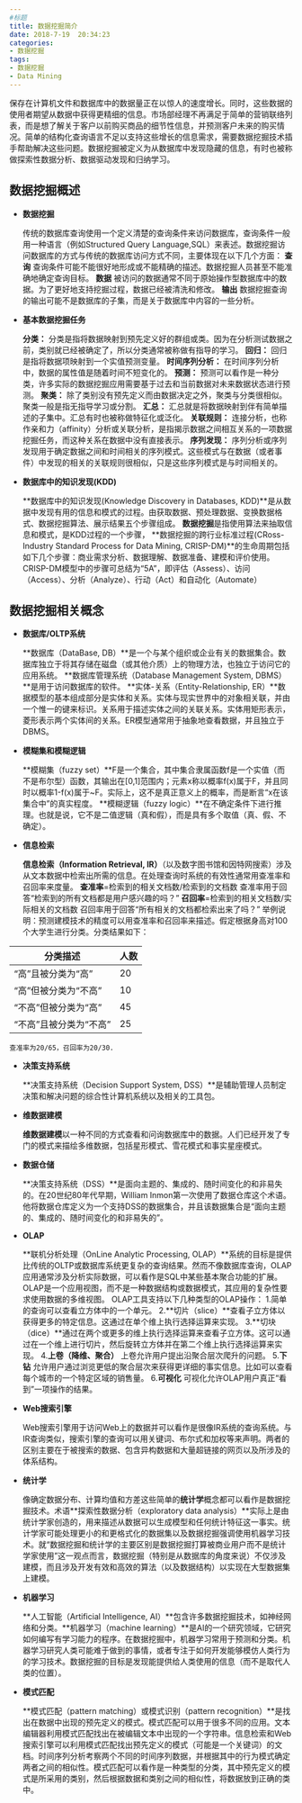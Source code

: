 ```yaml
---
#标题
title: 数据挖掘简介
date: 2018-7-19  20:34:23
categories: 
- 数据挖掘
tags: 
- 数据挖掘
- Data Mining
---
```

保存在计算机文件和数据库中的数据量正在以惊人的速度增长。同时，这些数据的使用者期望从数据中获得更精细的信息。市场部经理不再满足于简单的营销联络列表，而是想了解关于客户以前购买商品的细节性信息，并预测客户未来的购买情况。简单的结构化查询语言不足以支持这些增长的信息需求，需要数据挖掘技术插手帮助解决这些问题。数据挖掘被定义为从数据库中发现隐藏的信息，有时也被称做探索性数据分析、数据驱动发现和归纳学习。 <!--more-->

## 数据挖掘概述

* **数据挖掘**

	传统的数据库查询使用一个定义清楚的查询条件来访问数据库，查询条件一般用一种语言（例如Structured Query Language,SQL）来表述。数据挖掘访问数据库的方式与传统的数据库访问方式不同，主要体现在以下几个方面：
	**查询** 查询条件可能不能很好地形成或不能精确的描述。数据挖掘人员甚至不能准确地确定查询目标。
	**数据** 被访问的数据通常不同于原始操作型数据库中的数据。为了更好地支持挖掘过程，数据已经被清洗和修改。
	**输出** 数据挖掘查询的输出可能不是数据库的子集，而是关于数据库中内容的一些分析。

* **基本数据挖掘任务**

	**分类：** 分类是指将数据映射到预先定义好的群组或类。因为在分析测试数据之前，类别就已经被确定了，所以分类通常被称做有指导的学习。
	**回归：** 回归是指将数据项映射到一个实值预测变量。
	**时间序列分析：** 在时间序列分析中，数据的属性值是随着时间不短变化的。
	**预测：** 预测可以看作是一种分类，许多实际的数据挖掘应用需要基于过去和当前数据对未来数据状态进行预测。
	**聚类：** 除了类别没有预先定义而由数据决定之外，聚类与分类很相似。聚类一般是指无指导学习或分割。
	**汇总：** 汇总就是将数据映射到伴有简单描述的子集中。汇总有时也被称做特征化或泛化。
	**关联规则：** 连接分析，也称作亲和力（affinity）分析或关联分析，是指揭示数据之间相互关系的一项数据挖掘任务，而这种关系在数据中没有直接表示。
	**序列发现：** 序列分析或序列发现用于确定数据之间和时间相关的序列模式。这些模式与在数据（或者事件）中发现的相关的关联规则很相似，只是这些序列模式是与时间相关的。

* **数据库中的知识发现(KDD)**

	**数据库中的知识发现(Knowledge Discovery in Databases, KDD)**是从数据中发现有用的信息和模式的过程。由获取数据、预处理数据、变换数据格式、数据挖掘算法、展示结果五个步骤组成。
	**数据挖掘**是指使用算法来抽取信息和模式，是KDD过程的一个步骤，
	**数据挖掘的跨行业标准过程(CRoss-Industry Standard Process for Data Mining, CRISP-DM)**的生命周期包括如下几个步骤：商业需求分析、数据理解、数据准备、建模和评价使用。CRISP-DM模型中的步骤可总结为“5A”，即评估（Assess）、访问（Access）、分析（Analyze）、行动（Act）和自动化（Automate）

## 数据挖掘相关概念

* **数据库/OLTP系统**

	**数据库（DataBase, DB）**是一个与某个组织或企业有关的数据集合。数据库独立于将其存储在磁盘（或其他介质）上的物理方法，也独立于访问它的应用系统。
	**数据库管理系统（Database Management System, DBMS）**是用于访问数据库的软件。
	**实体-关系（Entity-Relationship, ER）**数据模型的基本组成部分是实体和关系。实体与现实世界中的对象相关联，并由一个惟一的键来标识。关系用于描述实体之间的关联关系。实体用矩形表示，菱形表示两个实体间的关系。ER模型通常用于抽象地查看数据，并且独立于DBMS。

* **模糊集和模糊逻辑**

	**模糊集（fuzzy set）**F是一个集合，其中集合隶属函数f是一个实值（而不是布尔型）函数，其输出在[0,1]范围内；元素x称以概率f(x)属于F，并且同时以概率1-f(x)属于~F。实际上，这不是真正意义上的概率，而是断言“x在该集合中”的真实程度。
	**模糊逻辑（fuzzy logic）**在不确定条件下进行推理。也就是说，它不是二值逻辑（真和假），而是具有多个取值（真、假、不确定）。

* **信息检索**

	**信息检索（Information Retrieval, IR）**（以及数字图书馆和因特网搜索）涉及从文本数据中检索出所需的信息。在处理查询时系统的有效性通常用查准率和召回率来度量。
	**查准率**=检索到的相关文档数/检索到的文档数  查准率用于回答“检索到的所有文档都是用户感兴趣的吗？”
	**召回率**=检索到的相关文档数/实际相关的文档数   召回率用于回答“所有相关的文档都检索出来了吗？”
	举例说明：预测建模技术的精度可以用查准率和召回率来描述。假定根据身高对100个大学生进行分类。分类结果如下：

|分类描述|人数|
|-|-|
|“高”且被分类为“高”|20|
|“高”但被分类为“不高”|10|
|“不高”但被分类为“高”|45|
|“不高”且被分类为“不高”|25|

	查准率为20/65，召回率为20/30.

* **决策支持系统**

	**决策支持系统（Decision Support System, DSS）**是辅助管理人员制定决策和解决问题的综合性计算机系统以及相关的工具包。

* **维数据建模**

	**维数据建模**以一种不同的方式查看和问询数据库中的数据。人们已经开发了专门的模式来描绘多维数据，包括星形模式、雪花模式和事实星座模式。

* **数据仓储**

	**决策支持系统（DSS）**是面向主题的、集成的、随时间变化的和非易失的。在20世纪80年代早期，William Inmon第一次使用了数据仓库这个术语。他将数据仓库定义为一个支持DSS的数据集合，并且该数据集合是“面向主题的、集成的、随时间变化的和非易失的”。

* **OLAP**

	**联机分析处理（OnLine Analytic Processing, OLAP）**系统的目标是提供比传统的OLTP或数据库系统更复杂的查询结果。然而不像数据库查询，OLAP应用通常涉及分析实际数据，可以看作是SQL中某些基本聚合功能的扩展。OLAP是一个应用视图，而不是一种数据结构或数据模式，其应用的复杂性要求使用数据的多维视图。
	OLAP工具支持以下几种类型的OLAP操作：
	1.简单的查询可以查看立方体中的一个单元。
	2.**切片（slice）**查看子立方体以获得更多的特定信息。这通过在单个维上执行选择运算来实现。
	3.**切块（dice）**通过在两个或更多的维上执行选择运算来查看子立方体。这可以通过在一个维上进行切片，然后旋转立方体并在第二个维上执行选择运算来实现。
	4.**上卷（降维、聚合）** 上卷允许用户提出沿聚合层次爬升的问题。
	5.**下钻** 允许用户通过浏览更低的聚合层次来获得更详细的事实信息。比如可以查看每个城市的一个特定区域的销售量。
	6.**可视化** 可视化允许OLAP用户真正“看到”一项操作的结果。

* **Web搜索引擎**

	Web搜索引擎用于访问Web上的数据并可以看作是很像IR系统的查询系统。与IR查询类似，搜索引擎的查询可以用关键词、布尔式和加权等来声明。两者的区别主要在于被搜索的数据、包含异构数据和大量超链接的网页以及所涉及的体系结构。

* **统计学**

	像确定数据分布、计算均值和方差这些简单的**统计学**概念都可以看作是数据挖掘技术。术语**探索性数据分析（exploratory data analysis）**实际上是由统计学家创造的，用来描述从数据可以生成模型和任何统计特征这一事实。统计学家可能处理更小的和更格式化的数据集以及数据挖掘强调使用机器学习技术。就“数据挖掘和统计学的主要区别是数据挖掘打算被商业用户而不是统计学家使用”这一观点而言，数据挖掘（特别是从数据库的角度来说）不仅涉及建模，而且涉及开发有效和高效的算法（以及数据结构）以实现在大型数据集上建模。

* **机器学习**

	**人工智能（Artificial Intelligence, AI）**包含许多数据挖掘技术，如神经网络和分类。**机器学习（machine learning）**是AI的一个研究领域，它研究如何编写有学习能力的程序。在数据挖掘中，机器学习常用于预测和分类。机器学习研究人类可能难于做到的事情，或者专注于如何开发能够模仿人类行为的学习技术。数据挖掘的目标是发现能提供给人类使用的信息（而不是取代人类的位置）。

* **模式匹配**

	**模式匹配（pattern matching）或模式识别（pattern recognition）**是找出在数据中出现的预先定义的模式。模式匹配可以用于很多不同的应用。文本编辑器利用模式匹配找出在被编辑文本中出现的一个字符串。信息检索和Web搜索引擎可以利用模式匹配找出预先定义的模式（可能是一个关键词）的文档。时间序列分析考察两个不同的时间序列数据，并根据其中的行为模式确定两者之间的相似性。模式匹配可以看作是一种类型的分类，其中预先定义的模式是所采用的类别，然后根据数据和类别之间的相似性，将数据放到正确的类中。